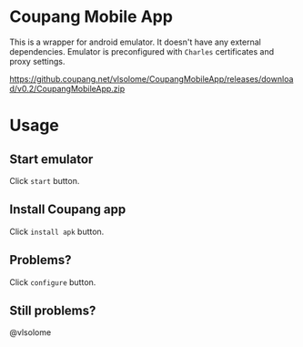 # Coupang Mobile App

This is a wrapper for android emulator. It doesn't have any external dependencies.
Emulator is preconfigured with `Charles` certificates and proxy settings.

https://github.coupang.net/vlsolome/CoupangMobileApp/releases/download/v0.2/CoupangMobileApp.zip


# Usage

## Start emulator
Click `start` button.

## Install Coupang app
Click `install apk` button.

## Problems?
Click `configure` button.

## Still problems?
@vlsolome
